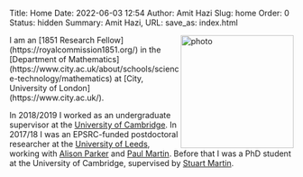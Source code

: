 Title: Home
Date: 2022-06-03 12:54
Author: Amit Hazi
Slug: home
Order: 0
Status: hidden
Summary: Amit Hazi, 
URL:
save_as: index.html

<img style="float:right" src="images/square-headshot.jpg" width=200 alt="photo"/>
I am an [1851 Research Fellow](https://royalcommission1851.org/) in the [Department of Mathematics](https://www.city.ac.uk/about/schools/science-technology/mathematics) at [City, University of London](https://www.city.ac.uk/).

In 2018/2019 I worked as an undergraduate supervisor at the [University of Cambridge](https://www.maths.cam.ac.uk/). In 2017/18 I was an EPSRC-funded postdoctoral researcher at the [University of Leeds](https://eps.leeds.ac.uk/maths), working with [Alison Parker](http://www1.maths.leeds.ac.uk/~parker/) and [Paul Martin](http://www1.maths.leeds.ac.uk/~ppmartin/). Before that I was a PhD student at the University of Cambridge, supervised by [Stuart Martin](https://www.dpmms.cam.ac.uk/~sm/).
